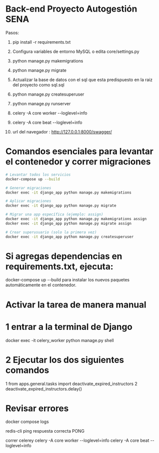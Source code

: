 # Back-end Proyecto Autogestión SENA

Pasos:
  1) pip install -r requirements.txt
  2) Configura variables de entorno MySQL o edita core/settings.py
  3) python manage.py makemigrations
  4) python manage.py migrate
  5) Actualizar la base de datos con el sql que esta predispuesto en la raiz del proyecto como sql.sql
  6) python manage.py createsuperuser
  7) python manage.py runserver
  8) celery -A core worker --loglevel=info
  9) celery -A core beat --loglevel=info  

  10) url del navegador : http://127.0.0.1:8000/swagger/

# Comandos esenciales para levantar el contenedor y correr migraciones

```bash
# Levantar todos los servicios
docker-compose up --build

# Generar migraciones
docker exec -it django_app python manage.py makemigrations

# Aplicar migraciones
docker exec -it django_app python manage.py migrate

# Migrar una app específica (ejemplo: assign)
docker exec -it django_app python manage.py makemigrations assign
docker exec -it django_app python manage.py migrate assign

# Crear superusuario (solo la primera vez)
docker exec -it django_app python manage.py createsuperuser

```

# Si agregas dependencias en requirements.txt, ejecuta:
docker-compose up --build
para instalar los nuevos paquetes automáticamente en el contenedor.


# Activar la tarea de manera manual 
# 1 entrar a la terminal de Django 
docker exec -it celery_worker python manage.py shell

# 2 Ejecutar los dos siguientes comandos 
 1  from apps.general.tasks import deactivate_expired_instructors
 2  deactivate_expired_instructors.delay()

# Revisar errores 
docker compose logs



redis-cli ping
respuesta correcta PONG

correr celerey
celery -A core worker --loglevel=info
celery -A core beat --loglevel=info  